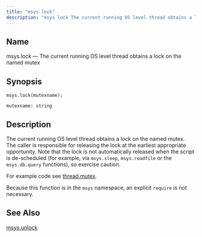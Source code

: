 ```yaml
---
title: "msys.lock"
description: "msys lock The current running OS level thread obtains a lock on the named mutex msys lock mutexname The current running OS level thread obtains a lock on the named mutex The caller is responsible for releasing the lock at the earliest appropriate opportunity Note that the lock is not..."
---
```


<a name="lua.ref.msys.lock"></a> 
## Name

msys.lock — The current running OS level thread obtains a lock on the named mutex

<a name="idp24520544"></a> 
## Synopsis

`msys.lock(mutexname);`

`mutexname: string`<a name="idp24523216"></a> 
## Description

The current running OS level thread obtains a lock on the named mutex. The caller is responsible for releasing the lock at the earliest appropriate opportunity. Note that the lock is not automatically released when the script is de-scheduled (for example, via `msys.sleep`, `msys.readfile` or the `msys.db.query` functions), so exercise caution.

For example code see [thread.mutex](/momentum/3/3-reference/3-reference-lua-ref-thread-mutex).

Because this function is in the `msys` namespace, an explicit `require` is not necessary.

<a name="idp24528752"></a> 
## See Also

[msys.unlock](/momentum/3/3-reference/3-reference-lua-ref-msys-unlock)